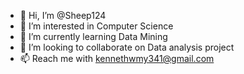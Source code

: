 - 👋 Hi, I’m @Sheep124
- 👀 I’m interested in Computer Science
- 🌱 I’m currently learning Data Mining
- 💞️ I’m looking to collaborate on Data analysis project
- 📫 Reach me with kennethwmy341@gmail.com

<!---
Sheep124/Sheep124 is a ✨ special ✨ repository because its `README.md` (this file) appears on your GitHub profile.
You can click the Preview link to take a look at your changes.
--->
